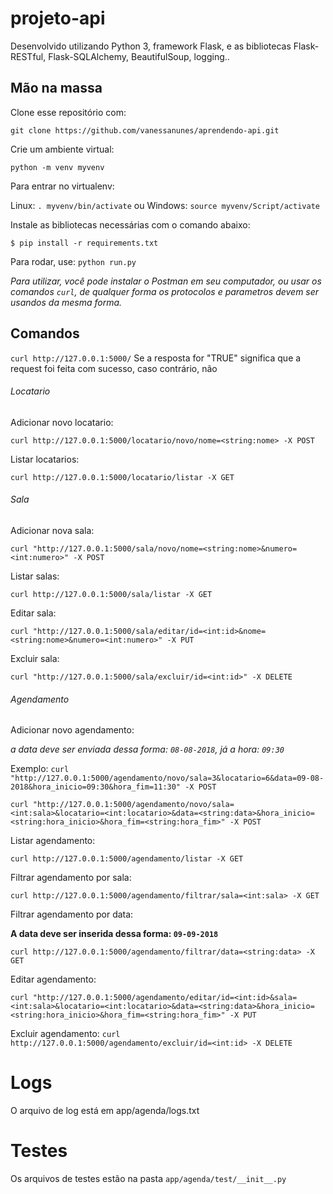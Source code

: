# projeto-api

Desenvolvido utilizando Python 3, framework Flask, e as bibliotecas Flask-RESTful, Flask-SQLAlchemy, BeautifulSoup, logging..

## Mão na massa

Clone esse repositório com:
 
 ```git clone https://github.com/vanessanunes/aprendendo-api.git```


Crie um ambiente virtual:

```python -m venv myvenv```


Para entrar no virtualenv:

Linux: ```. myvenv/bin/activate``` ou Windows: ```source myvenv/Script/activate```

Instale as bibliotecas necessárias com o comando abaixo:

```$ pip install -r requirements.txt```

Para rodar, use:
```python run.py```

_Para utilizar, você pode instalar o *Postman* em seu computador, ou usar os comandos `curl`, de qualquer forma os protocolos e parametros devem ser usandos da mesma forma._


## Comandos

```curl http://127.0.0.1:5000/```
Se a resposta for "TRUE" significa que a request foi feita com sucesso, caso contrário, não

###### Locatario

Adicionar novo locatario:

```curl http://127.0.0.1:5000/locatario/novo/nome=<string:nome> -X POST```

Listar locatarios:

```curl http://127.0.0.1:5000/locatario/listar -X GET```

###### Sala

Adicionar nova sala:

```curl "http://127.0.0.1:5000/sala/novo/nome=<string:nome>&numero=<int:numero>" -X POST```

Listar salas:

```curl http://127.0.0.1:5000/sala/listar -X GET```

Editar sala:

```curl "http://127.0.0.1:5000/sala/editar/id=<int:id>&nome=<string:nome>&numero=<int:numero>" -X PUT```

Excluir sala:

```curl "http://127.0.0.1:5000/sala/excluir/id=<int:id>" -X DELETE```

###### Agendamento

Adicionar novo agendamento:

_a data deve ser enviada dessa forma: ```08-08-2018```, já a hora: ```09:30```_

Exemplo: ```curl "http://127.0.0.1:5000/agendamento/novo/sala=3&locatario=6&data=09-08-2018&hora_inicio=09:30&hora_fim=11:30" -X POST```

```curl "http://127.0.0.1:5000/agendamento/novo/sala=<int:sala>&locatario=<int:locatario>&data=<string:data>&hora_inicio=<string:hora_inicio>&hora_fim=<string:hora_fim>" -X POST```

Listar agendamento:

```curl http://127.0.0.1:5000/agendamento/listar -X GET```

Filtrar agendamento por sala:

```curl http://127.0.0.1:5000/agendamento/filtrar/sala=<int:sala> -X GET```

Filtrar agendamento por data:

__A data deve ser inserida dessa forma: ```09-09-2018```__

```curl http://127.0.0.1:5000/agendamento/filtrar/data=<string:data> -X GET```

Editar agendamento:

```curl "http://127.0.0.1:5000/agendamento/editar/id=<int:id>&sala=<int:sala>&locatario=<int:locatario>&data=<string:data>&hora_inicio=<string:hora_inicio>&hora_fim=<string:hora_fim>" -X PUT```

Excluir agendamento:
```curl http://127.0.0.1:5000/agendamento/excluir/id=<int:id> -X DELETE```


# Logs

O arquivo de log está em app/agenda/logs.txt

# Testes

Os arquivos de testes estão na pasta ```app/agenda/test/__init__.py```
